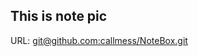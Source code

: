 ## This is note pic   
URL: [git@github.com:callmess/NoteBox.git](git@github.com:callmess/NoteBox.git)
